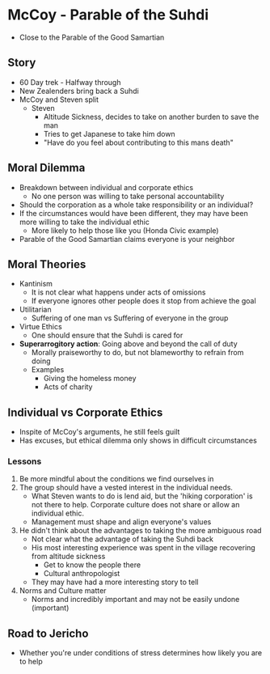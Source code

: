 # McCoy - Parable of the Suhdi
+ Close to the Parable of the Good Samartian
## Story
+ 60 Day trek - Halfway through
+ New Zealenders bring back a Suhdi
+ McCoy and Steven split
    - Steven
        + Altitude Sickness, decides to take on another burden to save the man
        + Tries to get Japanese to take him down
        + "Have do you feel about contributing to this mans death"

## Moral Dilemma
+ Breakdown between individual and corporate ethics
    - No one person was willing to take personal accountability
+ Should the corporation as a whole take responsibility or an individual?
+ If the circumstances would have been different, they may have been more
  willing to take the individual ethic
    - More likely to help those like you (Honda Civic example)
+ Parable of the Good Samartian claims everyone is your neighbor

## Moral Theories
+ Kantinism
    - It is not clear what happens under acts of omissions
    - If everyone ignores other people does it stop from achieve the goal
+ Utilitarian
    - Suffering of one man vs Suffering of everyone in the group
+ Virtue Ethics
    - One should ensure that the Suhdi is cared for
+ **Superarrogitory action**: Going above and beyond the call of duty
    - Morally praiseworthy to do, but not blameworthy to refrain from doing
    - Examples
        - Giving the homeless money
        - Acts of charity

## Individual vs Corporate Ethics
+ Inspite of McCoy's arguments, he still feels guilt
+ Has excuses, but ethical dilemma only shows in difficult circumstances
### Lessons
1. Be more mindful about the conditions we find ourselves in
2. The group should have a vested interest in the individual needs.
    - What Steven wants to do is lend aid, but the 'hiking corporation' is not
      there to help. Corporate culture does not share or allow an individual
      ethic.
    - Management must shape and align everyone's values
3. He didn't think about the advantages to taking the more ambiguous road
    - Not clear what the advantage of taking the Suhdi back
    - His most interesting experience was spent in the village recovering from
      altitude sickness
        + Get to know the people there
        + Cultural anthropologist
    - They may have had a more interesting story to tell
4. Norms and Culture matter
    - Norms and incredibly important and may not be easily undone (important)

## Road to Jericho
+ Whether you're under conditions of stress determines how likely you are to
  help
